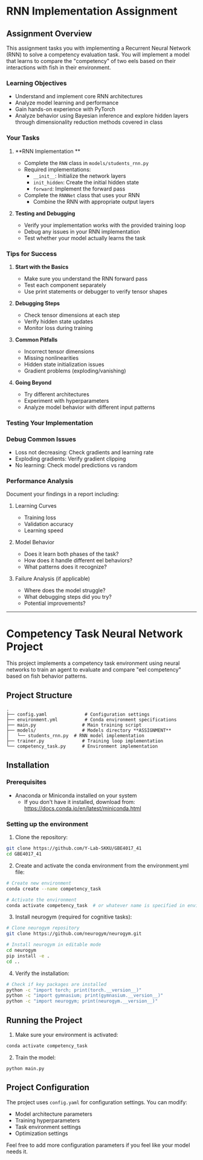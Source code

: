 # RNN Implementation Assignment

## Assignment Overview
This assignment tasks you with implementing a Recurrent Neural Network (RNN) to solve a competency evaluation task. You will implement a model that learns to compare the "competency" of two eels based on their interactions with fish in their environment.

### Learning Objectives
- Understand and implement core RNN architectures
- Analyze model learning and performance
- Gain hands-on experience with PyTorch
- Analyze behavior using Bayesian inference and explore hidden layers through dimensionality reduction methods covered in class


### Your Tasks

1. **RNN Implementation **
   - Complete the `RNN` class in `models/students_rnn.py`
   - Required implementations:
     - `__init__`: Initialize the network layers
     - `init_hidden`: Create the initial hidden state
     - `forward`: Implement the forward pass
   - Complete the `RNNNet` class that uses your RNN
     - Combine the RNN with appropriate output layers

2. **Testing and Debugging**
   - Verify your implementation works with the provided training loop
   - Debug any issues in your RNN implementation
   - Test whether your model actually learns the task


### Tips for Success
1. **Start with the Basics**
   - Make sure you understand the RNN forward pass
   - Test each component separately
   - Use print statements or debugger to verify tensor shapes

2. **Debugging Steps**
   - Check tensor dimensions at each step
   - Verify hidden state updates
   - Monitor loss during training

3. **Common Pitfalls**
   - Incorrect tensor dimensions
   - Missing nonlinearities
   - Hidden state initialization issues
   - Gradient problems (exploding/vanishing)

4. **Going Beyond**
   - Try different architectures
   - Experiment with hyperparameters
   - Analyze model behavior with different input patterns


### Testing Your Implementation


### **Debug Common Issues**
- Loss not decreasing: Check gradients and learning rate
- Exploding gradients: Verify gradient clipping
- No learning: Check model predictions vs random

### Performance Analysis

Document your findings in a report including:

1. Learning Curves
   - Training loss
   - Validation accuracy
   - Learning speed

2. Model Behavior
   - Does it learn both phases of the task?
   - How does it handle different eel behaviors?
   - What patterns does it recognize?

3. Failure Analysis (if applicable)
   - Where does the model struggle?
   - What debugging steps did you try?
   - Potential improvements?

---


# Competency Task Neural Network Project

This project implements a competency task environment using neural networks to train an agent to evaluate and compare "eel competency" based on fish behavior patterns.

## Project Structure
```
.
├── config.yaml              # Configuration settings
├── environment.yml          # Conda environment specifications
├── main.py                 # Main training script
├── models/                 # Models directory **ASSIGNMENT**
│   └── students_rnn.py  # RNN model implementation
├── trainer.py              # Training loop implementation
└── competency_task.py      # Environment implementation
```

## Installation

### Prerequisites
- Anaconda or Miniconda installed on your system
  - If you don't have it installed, download from: https://docs.conda.io/en/latest/miniconda.html

### Setting up the environment

1. Clone the repository:
```bash
git clone https://github.com/Y-Lab-SKKU/GBE4017_41
cd GBE4017_41
```

2. Create and activate the conda environment from the environment.yml file:
```bash
# Create new environment 
conda create --name competency_task

# Activate the environment
conda activate competency_task  # or whatever name is specified in environment.yml
```

3. Install neurogym (required for cognitive tasks):
```bash
# Clone neurogym repository
git clone https://github.com/neurogym/neurogym.git

# Install neurogym in editable mode
cd neurogym
pip install -e .
cd ..
```

4. Verify the installation:
```bash
# Check if key packages are installed
python -c "import torch; print(torch.__version__)"
python -c "import gymnasium; print(gymnasium.__version__)"
python -c "import neurogym; print(neurogym.__version__)"
```

## Running the Project

1. Make sure your environment is activated:
```bash
conda activate competency_task
```

2. Train the model:
```bash
python main.py
```

## Project Configuration

The project uses `config.yaml` for configuration settings. You can modify:
- Model architecture parameters
- Training hyperparameters
- Task environment settings
- Optimization settings

Feel free to add more configuration parameters if you feel like your model needs it. 



